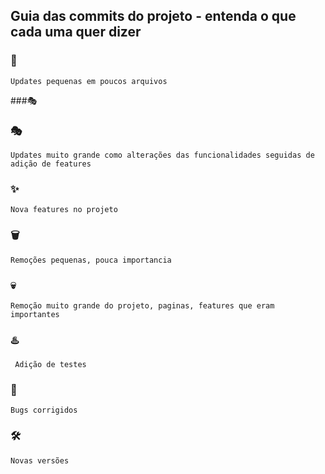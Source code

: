## Guia das commits do projeto - entenda o que cada uma quer dizer 


### :orange:
	Updates pequenas em poucos arquivos
###:performing_arts:

### :performing_arts:
	Updates muito grande como alterações das funcionalidades seguidas de adição de features
### :sparkles:
    Nova features no projeto
### :wastebasket:
    Remoções pequenas, pouca importancia 
### :skull:
    Remoção muito grande do projeto, paginas, features que eram importantes
### :hotsprings:
     Adição de testes
### :mage:
	Bugs corrigidos
### :hammer_and_wrench:
    Novas versões
